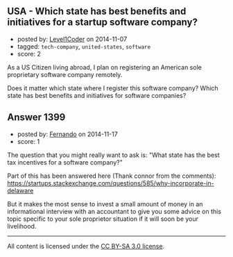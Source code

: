 ## USA - Which state has best benefits and initiatives for a startup software company?

- posted by: [Level1Coder](https://stackexchange.com/users/83946/level1coder) on 2014-11-07
- tagged: `tech-company`, `united-states`, `software`
- score: 2

As a US Citizen living abroad, I plan on registering an American sole proprietary software company remotely.

Does it matter which state where I register this software company?
Which state has best benefits and initiatives for software companies?


## Answer 1399

- posted by: [Fernando](https://stackexchange.com/users/5092626/fernando) on 2014-11-17
- score: 1

The question that you might really want to ask is: "What state has the best tax incentives for a software company?"

Part of this has been answered here (Thank connor from the comments):
https://startups.stackexchange.com/questions/585/why-incorporate-in-delaware

But it makes the most sense to invest a small amount of money in an informational interview with an accountant to give you some advice on this topic specific to your sole proprietor situation if it will soon be your livelihood.



---

All content is licensed under the [CC BY-SA 3.0 license](https://creativecommons.org/licenses/by-sa/3.0/).
